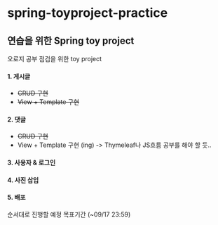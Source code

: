 # spring-toyproject-practice

## 연습을 위한 Spring toy project
오로지 공부 점검을 위한 toy project
#### 1. 게시글
  - ~~CRUD 구현~~ 
  - ~~View + Template 구현~~
#### 2. 댓글
  - ~~CRUD 구현~~
  -  View + Template 구현 (ing) -> Thymeleaf나 JS흐름 공부를 해야 할 듯..
#### 3. 사용자 & 로그인
#### 4. 사진 삽입
#### 5. 배포

순서대로 진행할 예정
목표기간 (~09/17 23:59)
